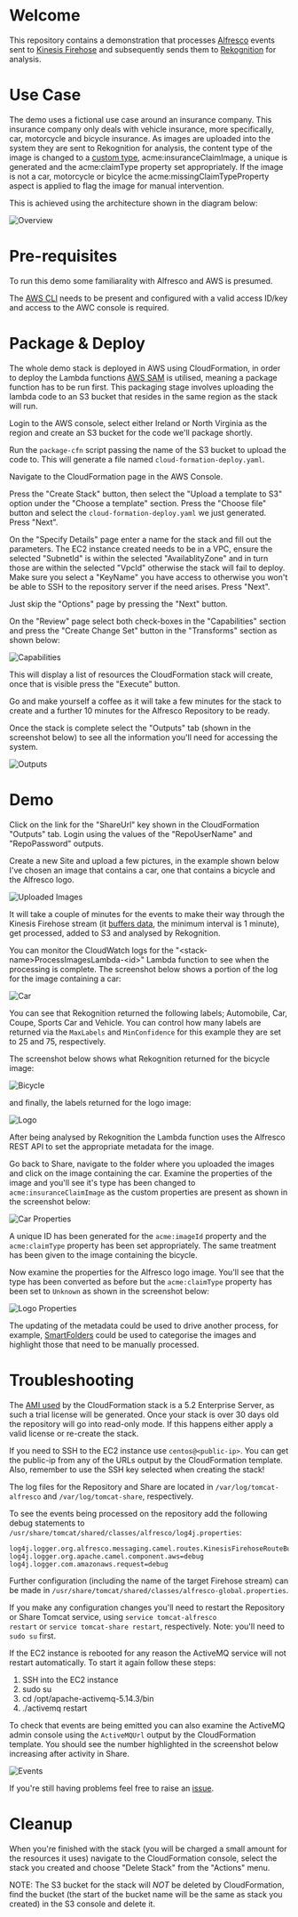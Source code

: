 # Welcome

This repository contains a demonstration that processes [Alfresco](https://www.alfresco.com) events sent to [Kinesis Firehose](https://aws.amazon.com/kinesis/firehose/) and subsequently sends them to [Rekognition](https://aws.amazon.com/rekognition/) for analysis.

# Use Case

The demo uses a fictional use case around an insurance company. This insurance company only deals with vehicle insurance, more specifically, car, motorcycle and bicycle insurance. As images are uploaded into the system they are sent to Rekognition for analysis, the content type of the image is changed to a [custom type](https://github.com/gavincornwell/firehose-extension/blob/master/firehose-extension-platform-jar/src/main/resources/alfresco/module/firehose-extension-platform-jar/model/content-model.xml), acme:insuranceClaimImage, a unique is generated and the acme:claimType property set appropriately. If the image is not a car, motorcycle or bicylce the acme:missingClaimTypeProperty aspect is applied to flag the image for manual intervention.

This is achieved using the architecture shown in the diagram below:

![Overview](./diagrams/architecture.png)

# Pre-requisites

To run this demo some familiarality with Alfresco and AWS is presumed.

The [AWS CLI](http://docs.aws.amazon.com/cli/latest/userguide/installing.html) needs to be present and configured with a valid access ID/key and access to the AWC console is required.

# Package & Deploy

The whole demo stack is deployed in AWS using CloudFormation, in order to deploy the Lambda functions [AWS SAM](https://github.com/awslabs/serverless-application-model) is utilised, meaning a package function has to be run first. This packaging stage involves uploading the lambda code to an S3 bucket that resides in the same region as the stack will run. 

Login to the AWS console, select either Ireland or North Virginia as the region and create an S3 bucket for the code we'll package shortly.

Run the <code>package-cfn</code> script passing the name of the S3 bucket to upload the code to. This will generate a file named <code>cloud-formation-deploy.yaml</code>.

Navigate to the CloudFormation page in the AWS Console.

Press the "Create Stack" button, then select the "Upload a template to S3" option under the "Choose a template" section. Press the "Choose file" button and select the <code>cloud-formation-deploy.yaml</code> we just generated. Press "Next".

On the "Specify Details" page enter a name for the stack and fill out the parameters. The EC2 instance created needs to be in a VPC, ensure the selected "SubnetId" is within the selected "AvailablityZone" and in turn those are within the selected "VpcId" otherwise the stack will fail to deploy. Make sure you select a "KeyName" you have access to otherwise you won't be able to SSH to the repository server if the need arises. Press "Next".

Just skip the "Options" page by pressing the "Next" button.

On the "Review" page select both check-boxes in the "Capabilities" section and press the "Create Change Set" button in the "Transforms" section as shown below:

![Capabilities](./diagrams/cfn-options.png)

This will display a list of resources the CloudFormation stack will create, once that is visible press the "Execute" button.

Go and make yourself a coffee as it will take a few minutes for the stack to create and a further 10 minutes for the Alfresco Repository to be ready.

Once the stack is complete select the "Outputs" tab (shown in the screenshot below) to see all the information you'll need for accessing the system.

![Outputs](./diagrams/cfn-outputs.png)

# Demo

Click on the link for the "ShareUrl" key shown in the CloudFormation "Outputs" tab. Login using the values of the "RepoUserName" and "RepoPassword" outputs.

Create a new Site and upload a few pictures, in the example shown below I've chosen an image that contains a car, one that contains a bicycle and the Alfresco logo.

![Uploaded Images](./diagrams/uploaded-files.png)

It will take a couple of minutes for the events to make their way through the Kinesis Firehose stream (it [buffers data](http://docs.aws.amazon.com/firehose/latest/dev/create-configure.html), the minimum interval is 1 minute), get processed, added to S3 and analysed by Rekognition.

You can monitor the CloudWatch logs for the "&lt;stack-name&gt;ProcessImagesLambda-&lt;id&gt;" Lambda function to see when the processing is complete. The screenshot below shows a portion of the log for the image containing a car:

![Car](./diagrams/analysed-car.png)

You can see that Rekognition returned the following labels; Automobile, Car, Coupe, Sports Car and Vehicle. You can control how many labels are returned via the <code>MaxLabels</code> and <code>MinConfidence</code> for this example they are set to 25 and 75, respectively.

The screenshot below shows what Rekognition returned for the bicycle image:

![Bicycle](./diagrams/analysed-bicycle.png)

and finally, the labels returned for the logo image:

![Logo](./diagrams/analysed-logo.png)

After being analysed by Rekognition the Lambda function uses the Alfresco REST API to set the appropriate metadata for the image.

Go back to Share, navigate to the folder where you uploaded the images and click on the image containing the car. Examine the properties of the image and you'll see it's type has been changed to <code>acme:insuranceClaimImage</code> as the custom properties are present as shown in the screenshot below:

![Car Properties](./diagrams/properties-car.png)

A unique ID has been generated for the <code>acme:imageId</code> property and the <code>acme:claimType</code> property has been set appropriately. The same treatment has been given to the image containing the bicycle.

Now examine the properties for the Alfresco logo image. You'll see that the type has been converted as before but the <code>acme:claimType</code> property has been set to <code>Unknown</code> as shown in the screenshot below:

![Logo Properties](./diagrams/properties-logo.png)

The updating of the metadata could be used to drive another process, for example, [SmartFolders](https://docs.alfresco.com/5.2/concepts/sf-whatis.html) could be used to categorise the images and highlight those that need to be manually processed.

# Troubleshooting

The [AMI used](https://aws.amazon.com/marketplace/pp/B06XHK6MNR?qid=1505364260789&sr=0-2&ref_=srh_res_product_title) by the CloudFormation stack is a 5.2 Enterprise Server, as such a trial license will be generated. Once your stack is over 30 days old the repository will go into read-only mode. If this happens either apply a valid license or re-create the stack.

If you need to SSH to the EC2 instance use <code>centos@&lt;public-ip&gt;</code>. You can get the public-ip from any of the URLs output by the CloudFormation template. Also, remember to use the SSH key selected when creating the stack!

The log files for the Repository and Share are located in <code>/var/log/tomcat-alfresco</code> and <code>/var/log/tomcat-share</code>, respectively. 

To see the events being processed on the repository add the following debug statements to <code>/usr/share/tomcat/shared/classes/alfresco/log4j.properties</code>:

    log4j.logger.org.alfresco.messaging.camel.routes.KinesisFirehoseRouteBuilder=debug
    log4j.logger.org.apache.camel.component.aws=debug
    log4j.logger.com.amazonaws.request=debug

Further configuration (including the name of the target Firehose stream) can be made in <code>/usr/share/tomcat/shared/classes/alfresco-global.properties</code>.

If you make any configuration changes you'll need to restart the Repository or Share Tomcat service, using <code>service tomcat-alfresco restart</code> or <code>service tomcat-share restart</code>, respectively. Note: you'll need to <code>sudo su</code> first.

If the EC2 instance is rebooted for any reason the ActiveMQ service will not restart automatically. To start it again follow these steps:
1. SSH into the EC2 instance
2. sudo su
3. cd /opt/apache-activemq-5.14.3/bin
4. ./activemq restart

To check that events are being emitted you can also examine the ActiveMQ admin console using the <code>ActiveMQUrl</code> output by the CloudFormation template. You should see the number highlighted in the screenshot below increasing after activity in Share.

![Events](./diagrams/events.png)

If you're still having problems feel free to raise an [issue](https://github.com/gavincornwell/firehose-rekognition-demo/issues).

# Cleanup

When you're finished with the stack (you will be charged a small amount for the resources it uses) navigate to the CloudFormation console, select the stack you created and choose "Delete Stack" from the "Actions" menu.

NOTE: The S3 bucket for the stack will *NOT* be deleted by CloudFormation, find the bucket (the start of the bucket name will be the same as stack you created) in the S3 console and delete it.
